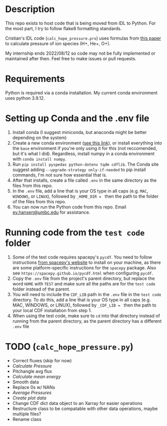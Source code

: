 # Description
This repo exists to host code that is being moved from IDL to Python. For the most part, I try to follow flake8 formatting standards. 

Cristian's IDL code (``calc_hope_pressure.pro``) uses formulas from [this paper](https://agupubs.onlinelibrary.wiley.com/doi/10.1029/2019JA026695) to calculate pressure of ion species (H+, He+, O+).

My internship ends 2022/08/12 so code may not be fully implemented or maintained after then. Feel free to make issues or pull requests.


# Requirements
Python is required via a conda installation. My current conda environment uses python 3.9.12.

# Setting up Conda and the .env file
1) Install conda (I suggest miniconda, but anaconda might be better depending on the system)
2) Create a new conda environment ([see this link](https://docs.conda.io/projects/conda/en/latest/user-guide/tasks/manage-environments.html)), or install everything into the ``base`` environment if you're only using it for this (not reccomended, but it's what I did). Regardless, install numpy in a conda environment with ``conda install numpy``. 
3) Run ``pip install pyspedas python-dotenv tqdm cdflib``. The Conda site suggest adding ``--upgrade-strategy only-if-needed`` to pip install commands, I'm not sure how essential that is.
4) After that installs, create a file called ``.env`` in the same directory as the files from this repo.
5) In the ``.env`` file,  add a line that is your OS type in all caps (e.g. ``MAC``, ``WINDOWS``, or ``LINUX``), followed by ``_HOME_DIR = `` then the path to the folder of the files from this repo.
6) You can now run the Python code from this repo. Email ev.hansen@umbc.edu for assistance.

# Running code from the ``test code`` folder
1) Some of the test code requires spacepy's ``pycdf``. You need to follow instructions [from spacepy's website](https://spacepy.github.io/) to install on your machine, as there are some platform-specific instructions for the ``spacepy`` package. Also see ``https://spacepy.github.io/pycdf.html`` when configuring ``pycdf``.
2) Copy the ``.env`` file from the project's parent directory, but replace the word ``HOME`` with ``TEST`` and make sure all the paths are for the ``test code`` folder instead of the parent.
3) You will need to include the ``CDF_LIB`` path in the ``.env`` file in the ``test code`` directory. To do this, add a line that is your OS type in all caps (e.g. MAC, WINDOWS, or LINUX), followed by ``_CDF_LIB = `` then the path to your local CDF installation from step 1.
4) When using the test code, make sure to ``cd`` into that directory instead of running from the parent directory, as the parent directory has a different ``.env`` file

# TODO (``calc_hope_pressure.py``)
- Correct fluxes (skip for now)
- *Calculate Pressure*
- Pitchangle avg flux
- *Calculate mean energy*
- Smooth data
- Replace 0s w/ NANs
- *Average Pressures*
- *Create plot data*
- Change CDF dict data object to an Xarray for easier
  operations
- Restructure class to be compatable with other 
  data operations, maybe multiple files?
- Rename class